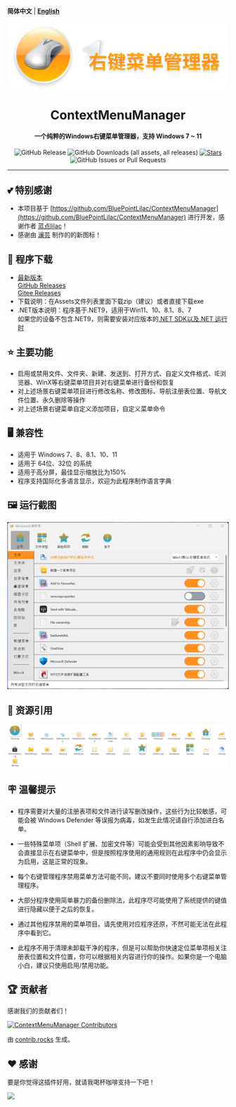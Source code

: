 **简体中文** | **[English](README-en.md)**

<div align="center">
    <img width="700" src="/Logo/Logo.png"></img>
</div>
<h1 align="center">ContextMenuManager</h1>
<h4 align="center">一个纯粹的Windows右键菜单管理器，支持 Windows 7 ~ 11</h4>

<div align="center">

![GitHub Release](https://img.shields.io/github/v/release/Jack251970/ContextMenuManager?label=版本)
![GitHub Downloads (all assets, all releases)](https://img.shields.io/github/downloads/Jack251970/ContextMenuManager/total?label=下载量)
[![Stars](https://img.shields.io/github/stars/Jack251970/ContextMenuManager?style=flat&logo=data:image/svg%2bxml;base64,PHN2ZyB4bWxucz0iaHR0cDovL3d3dy53My5vcmcvMjAwMC9zdmciIHZlcnNpb249IjEiIHdpZHRoPSIxNiIgaGVpZ2h0PSIxNiI+PHBhdGggZD0iTTggLjI1YS43NS43NSAwIDAgMSAuNjczLjQxOGwxLjg4MiAzLjgxNSA0LjIxLjYxMmEuNzUuNzUgMCAwIDEgLjQxNiAxLjI3OWwtMy4wNDYgMi45Ny43MTkgNC4xOTJhLjc1MS43NTEgMCAwIDEtMS4wODguNzkxTDggMTIuMzQ3bC0zLjc2NiAxLjk4YS43NS43NSAwIDAgMS0xLjA4OC0uNzlsLjcyLTQuMTk0TC44MTggNi4zNzRhLjc1Ljc1IDAgMCAxIC40MTYtMS4yOGw0LjIxLS42MTFMNy4zMjcuNjY4QS43NS43NSAwIDAgMSA4IC4yNVoiIGZpbGw9IiNlYWM1NGYiLz48L3N2Zz4=&logoSize=auto&label=收藏)](https://github.com/Jack251970/ContextMenuManager/)
![GitHub Issues or Pull Requests](https://img.shields.io/github/issues/Jack251970/ContextMenuManager?label="问题")

</div>

---

## 💕 特别感谢
* 本项目基于 [https://github.com/BluePointLilac/ContextMenuManager](https://github.com/BluePointLilac/ContextMenuManager) 进行开发，感谢作者 [蓝点lilac](https://github.com/BluePointLilac)！
* 感谢由 [澜芸](https://github.com/LanYun2022) 制作的的新图标！

## 🚀 程序下载
* [最新版本][Latest]<br>
  [GitHub Releases][GitHub Releases]<br>
  [Gitee Releases][Gitee Releases]<br>
* 下载说明：在Assets文件列表里面下载zip（建议）或者直接下载exe
* .NET版本说明：程序基于.NET9，适用于Win11、10、8.1、8、7<br>
  如果您的设备不包含.NET9，则需要安装对应版本的[.NET SDK以及.NET 运行时]

## ⭐ 主要功能
* 启用或禁用文件、文件夹、新建、发送到、打开方式、自定义文件格式、IE浏览器、WinX等右键菜单项目并对右键菜单进行备份和恢复
* 对上述场景右键菜单项目进行修改名称、修改图标、导航注册表位置、导航文件位置、永久删除等操作
* 对上述场景右键菜单自定义添加项目，自定义菜单命令

## 🖥️ 兼容性
* 适用于 Windows 7、8、8.1、10、11
* 适用于 64位、32位 的系统
* 适用于高分屏，最佳显示缩放比为150%
* 程序支持国际化多语言显示，欢迎为此程序制作语言字典

## 🖼️ 运行截图
<picture>
  <source media="(prefers-color-scheme: dark)" srcset="./Screenshot/Screenshot-dark.png">
  <source media="(prefers-color-scheme: light)" srcset="./Screenshot/Screenshot.png">
  <img alt="运行截图" src="./Screenshot/Screenshot.png">
</picture>

## 🔣 资源引用
<picture>
  <source media="(prefers-color-scheme: dark)" srcset="./Screenshot/AppImage-dark.png">
  <source media="(prefers-color-scheme: light)" srcset="./Screenshot/AppImage.png">
  <img alt="资源引用" src="./Screenshot/AppImage.png">
</picture>

## 🪧 温馨提示
* 程序需要对大量的注册表项和文件进行读写删改操作，这些行为比较敏感，可能会被 Windows Defender 等误报为病毒，如发生此情况请自行添加进白名单。

* 一些特殊菜单项（Shell 扩展、加密文件等）可能会受到其他因素影响导致不会直接显示在右键菜单中，但是按照程序使用的通用规则在此程序中仍会显示为启用，这是正常的现象。

* 每个右键管理程序禁用菜单方法可能不同，建议不要同时使用多个右键菜单管理程序。

* 大部分程序使用简单暴力的备份删除法，此程序尽可能使用了系统提供的键值进行隐藏以便于之后的恢复。

* 通过其他程序禁用的菜单项目。请先使用对应程序还原，不然可能无法在此程序中看到它。

* 此程序不用于清理未卸载干净的程序，但是可以帮助你快速定位菜单项相关注册表位置和文件位置，你可以根据相关内容进行你的操作。如果你是一个电脑小白，建议只使用启用/禁用功能。

## 🏆 贡献者
感谢我们的贡献者们！

[![ContextMenuManager Contributors](https://contrib.rocks/image?repo=Jack251970/ContextMenuManager)](https://github.com/Jack251970/ContextMenuManager/graphs/contributors)

由 [contrib.rocks](https://contrib.rocks) 生成。

  [Latest]: https://github.com/Jack251970/ContextMenuManager/releases/latest
  [GitHub Releases]: https://github.com/Jack251970/ContextMenuManager/releases
  [Gitee Releases]: https://gitee.com/Jack251970/ContextMenuManager/releases
  [.NET SDK以及.NET 运行时]: https://dotnet.microsoft.com/zh-cn/download/dotnet/9.0

## ❤️ 感谢

要是你觉得这插件好用，就请我喝杯咖啡支持一下吧！

[<img style="float:left" src="https://user-images.githubusercontent.com/14358394/115450238-f39e8100-a21b-11eb-89d0-fa4b82cdbce8.png" width="200">](https://ko-fi.com/jackye)
